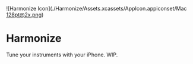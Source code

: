 ![Harmonize Icon](./Harmonize/Assets.xcassets/AppIcon.appiconset/Mac 128pt@2x.png)
# Harmonize
Tune your instruments with your iPhone. WIP.
